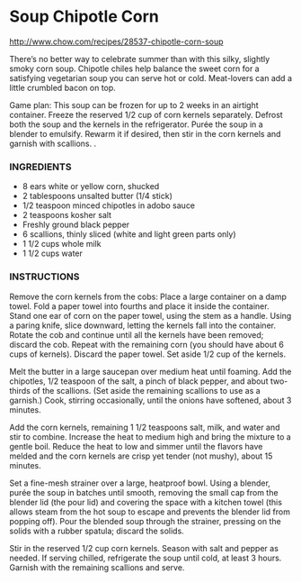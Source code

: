 # Soup Chipotle Corn 

http://www.chow.com/recipes/28537-chipotle-corn-soup

There’s no better way to celebrate summer than with this silky, slightly smoky corn soup. Chipotle chiles help balance the sweet corn for a satisfying vegetarian soup you can serve hot or cold. Meat-lovers can add a little crumbled bacon on top.

Game plan: This soup can be frozen for up to 2 weeks in an airtight container. Freeze the reserved 1/2 cup of corn kernels separately. Defrost both the soup and the kernels in the refrigerator. Purée the soup in a blender to emulsify. Rewarm it if desired, then stir in the corn kernels and garnish with scallions.
.
### INGREDIENTS
- 8 ears white or yellow corn, shucked
- 2 tablespoons unsalted butter (1/4 stick)
- 1/2 teaspoon minced chipotles in adobo sauce
- 2 teaspoons kosher salt
- Freshly ground black pepper
- 6 scallions, thinly sliced (white and light green parts only)
- 1 1/2 cups whole milk
- 1 1/2 cups water

### INSTRUCTIONS

Remove the corn kernels from the cobs: Place a large container on a damp towel. Fold a paper towel into fourths and place it inside the container. Stand one ear of corn on the paper towel, using the stem as a handle. Using a paring knife, slice downward, letting the kernels fall into the container. Rotate the cob and continue until all the kernels have been removed; discard the cob. Repeat with the remaining corn (you should have about 6 cups of kernels). Discard the paper towel. Set aside 1/2 cup of the kernels.

Melt the butter in a large saucepan over medium heat until foaming. Add the chipotles, 1/2 teaspoon of the salt, a pinch of black pepper, and about two-thirds of the scallions. (Set aside the remaining scallions to use as a garnish.) Cook, stirring occasionally, until the onions have softened, about 3 minutes.

Add the corn kernels, remaining 1 1/2 teaspoons salt, milk, and water and stir to combine. Increase the heat to medium high and bring the mixture to a gentle boil. Reduce the heat to low and simmer until the flavors have melded and the corn kernels are crisp yet tender (not mushy), about 15 minutes.

Set a fine-mesh strainer over a large, heatproof bowl. Using a blender, purée the soup in batches until smooth, removing the small cap from the blender lid (the pour lid) and covering the space with a kitchen towel (this allows steam from the hot soup to escape and prevents the blender lid from popping off). Pour the blended soup through the strainer, pressing on the solids with a rubber spatula; discard the solids.

Stir in the reserved 1/2 cup corn kernels. Season with salt and pepper as needed. If serving chilled, refrigerate the soup until cold, at least 3 hours. Garnish with the remaining scallions and serve.

